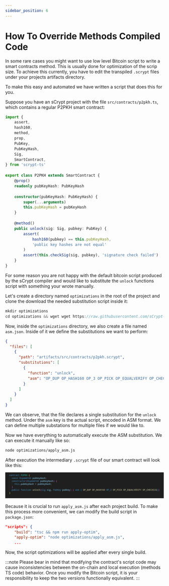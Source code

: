 ```yaml
---
sidebar_position: 6
---
```


# How To Override Methods Compiled Code

In some rare cases you might want to use low level Bitcoin script to write a smart contracts method. This is usually done for optimization of the scrip size.
To achieve this currently, you have to edit the transpiled `.scrypt` files under your projects artifacts directory.

To make this easy and automated we have written a script that does this for you. 

Suppose you have an sCrypt project with the file `src/contracts/p2pkh.ts`, which contains a regular P2PKH smart contract:

```ts
import {
    assert,
    hash160,
    method,
    prop,
    PubKey,
    PubKeyHash,
    Sig,
    SmartContract,
} from 'scrypt-ts'

export class P2PKH extends SmartContract {
    @prop()
    readonly pubKeyHash: PubKeyHash

    constructor(pubKeyHash: PubKeyHash) {
        super(...arguments)
        this.pubKeyHash = pubKeyHash
    }

    @method()
    public unlock(sig: Sig, pubkey: PubKey) {
        assert(
            hash160(pubkey) == this.pubKeyHash,
            'public key hashes are not equal'
        )
        assert(this.checkSig(sig, pubkey), 'signature check failed')
    }
}
```

For some reason you are not happy with the default bitcoin script produced by the sCrypt compiler and would like to substitute the `unlock` functions script with something your wrote manually.

Let's create a directory named `optimizations` in the root of the project and clone the download the needed substitution script inside it:

```ts
mkdir optimizations
cd optimizations && wget wget https://raw.githubusercontent.com/sCrypt-Inc/scrypt-ts-lib/master/optimizations/apply_asm.js
```

Now, inside the `optimizations` directory, we also create a file named `asm.json`. Inside of it we define the substitutions we want to perform:

```json
{
  "files": [
    {
      "path": "artifacts/src/contracts/p2pkh.scrypt",
      "substitutions": [
        {
          "function": "unlock",
          "asm": "OP_DUP OP_HASH160 OP_3 OP_PICK OP_EQUALVERIFY OP_CHECKSIG"
        }
      ]
    }
  ]
}
```

We can observe, that the file declares a single substitution for the `unlock` method. Under the `asm` key is the actual script, encoded in ASM format. We can define multiple substations for multiple files if we would like to.

Now we have everything to automatically execute the ASM substitution. We can execute it manually like so:

```sh
node optimizations/apply_asm.js
```

After execution the intermediary `.scrypt` file of our smart contract will look like this:

![](../../static/img/asm.png)


Because it is crucial to run `apply_asm.js` after each project build. To make this process more convenient, we can modify the build script in `package.json`:

```json
"scripts": {
    "build": "tsc && npm run apply-optim",
    "apply-optim": "node optimizations/apply_asm.js",
    ...
```

Now, the script optimizations will be applied after every single build.

:::note
Please bear in mind that modifying the contract's script code may cause inconsistencies between the on-chain and local execution (methods TS code) behavior. Once you modify the Bitcoin script, it is your responsibility to keep the two versions functionally equivalent.
:::